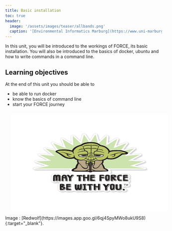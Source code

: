 ```yaml
---
title: Basic installation
toc: true
header:
  image: '/assets/images/teaser/allbands.png'
  caption: '[Environmental Informatics Marburg](https://www.uni-marburg.de/en/fb19/disciplines/physisch/environmentalinformatics){:target="_blank"}'
---
```


In this unit, you will be introduced to the workings of FORCE, its basic installation. You will also be introduced to the basics of docker, ubuntu and how to write commands in a command line.
<!--more-->

## Learning objectives
At the end of this unit you should be able to
* be able to run docker
* know the basics of command line
* start your FORCE journey

<img src="may-the-force-be-with-you-sticker.jpeg" width="570" height="313" align="centre" vspace="10" hspace="20">
Image : [Redwolf](https://images.app.goo.gl/6qj4SpyMWo8ukU9S8){:target="_blank"}.